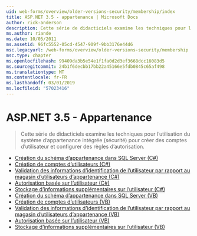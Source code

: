 ```yaml
---
uid: web-forms/overview/older-versions-security/membership/index
title: ASP.NET 3.5 - appartenance | Microsoft Docs
author: rick-anderson
description: Cette série de didacticiels examine les techniques pour l’utilisation du système d’appartenance intégrée (sécurité) pour créer des comptes d’utilisateur et configurer des règles d’autorisation.
ms.author: riande
ms.date: 10/05/2011
ms.assetid: 96fc5552-05cd-4547-909f-9bb3176e44d6
msc.legacyurl: /web-forms/overview/older-versions-security/membership
msc.type: chapter
ms.openlocfilehash: 99409da3b5e54e1f1fa0d2d3ef3668dcc16083d5
ms.sourcegitcommit: 24b1f6decbb17bb22a45166e5fdb0845c65af498
ms.translationtype: MT
ms.contentlocale: fr-FR
ms.lasthandoff: 03/01/2019
ms.locfileid: "57023416"
---
```

<a name="aspnet-35---membership"></a>ASP.NET 3.5 - Appartenance
====================
> Cette série de didacticiels examine les techniques pour l’utilisation du système d’appartenance intégrée (sécurité) pour créer des comptes d’utilisateur et configurer des règles d’autorisation.


- [Création du schéma d’appartenance dans SQL Server (C#)](creating-the-membership-schema-in-sql-server-cs.md)
- [Création de comptes d’utilisateurs (C#)](creating-user-accounts-cs.md)
- [Validation des informations d’identification de l’utilisateur par rapport au magasin d’utilisateurs d’appartenance (C#)](validating-user-credentials-against-the-membership-user-store-cs.md)
- [Autorisation basée sur l’utilisateur (C#)](user-based-authorization-cs.md)
- [Stockage d’informations supplémentaires sur l’utilisateur (C#)](storing-additional-user-information-cs.md)
- [Création du schéma d’appartenance dans SQL Server (VB)](creating-the-membership-schema-in-sql-server-vb.md)
- [Création de comptes d’utilisateurs (VB)](creating-user-accounts-vb.md)
- [Validation des informations d’identification de l’utilisateur par rapport au magasin d’utilisateurs d’appartenance (VB)](validating-user-credentials-against-the-membership-user-store-vb.md)
- [Autorisation basée sur l’utilisateur (VB)](user-based-authorization-vb.md)
- [Stockage d’informations supplémentaires sur l’utilisateur (VB)](storing-additional-user-information-vb.md)
